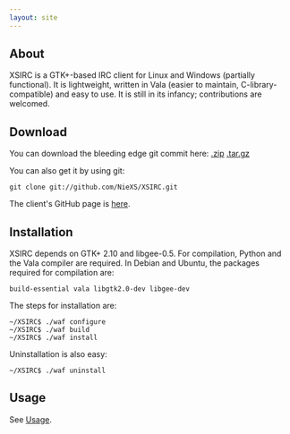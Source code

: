 ```yaml
---
layout: site
---
```


About
-----

XSIRC is a GTK+-based IRC client for Linux and Windows (partially functional). It is lightweight, written in Vala (easier to maintain, C-library-compatible) and easy to use. It is still in its infancy; contributions are welcomed.


Download
--------

You can download the bleeding edge git commit here: [.zip](https://github.com/NieXS/XSIRC/zipball/master) [.tar.gz](https://github.com/NieXS/XSIRC/tarball/master)

You can also get it by using git:

	git clone git://github.com/NieXS/XSIRC.git

The client's GitHub page is [here](http://github.com/NieXS/XSIRC).

Installation
------------

XSIRC depends on GTK+ 2.10 and libgee-0.5. For compilation, Python and the Vala compiler are required. In Debian and Ubuntu, the packages required for compilation are:

	build-essential vala libgtk2.0-dev libgee-dev

The steps for installation are:

	~/XSIRC$ ./waf configure
	~/XSIRC$ ./waf build
	~/XSIRC$ ./waf install

Uninstallation is also easy:

	~/XSIRC$ ./waf uninstall


Usage
-----

See [Usage](manual.html).
